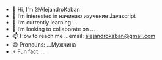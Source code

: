 - 👋 Hi, I’m @AlejandroKaban
- 👀 I’m interested in начинаю изучение Javascript
- 🌱 I’m currently learning ...
- 💞️ I’m looking to collaborate on ...
- 📫 How to reach me ...email: alejandrokaban@gmail.com
- 😄 Pronouns: ...Мужчина
- ⚡ Fun fact: ...

<!---
AlejandroKaban/AlejandroKaban is a ✨ special ✨ repository because its `README.md` (this file) appears on your GitHub profile.
You can click the Preview link to take a look at your changes.
--->
